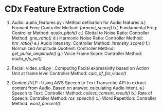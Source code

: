 # CDx Feature Extraction Code

1. Audio:
		audio_features.py : Method defination for Audio features
				a.) Formant Freq: 
						Controller Method: *formant_score()*
				b.) Fundamental Freq:
						Controller Method: *audio_pitch()*
				c.) Glottal to Noise Ratio:
						Controller Method: *gne_ratio()*
				d.) Harmonic Noise Ratio:
						Controller Method: *hnr_ratio()*
				e.) Audio Intensity:
						Controller Method: *intensity_score()*
				f.) Normalized Amplitude Quotient:
						Controller Method: *get_pulse_amplitude()*
				g.) Voice Frame Score:
						Controller Method: *audio_vfs_val()*

2. Facial:
		video_util.py : Computing Facial expressivity based on Action Unit at frame level
						Controller Method: *calc_of_for_video()*
      
3. Content/NLP : Using AWS Speech to Text Transcribe API to extract content from Audio. Based on answer, calculating Audio Intent.
				a.) Speech to Text: 
				 		Controller Method: *collect_content_result()*
		 		b.) Rate of Speech:
		 		 		Controller Method: *ros_speech()*
 		 		c.) Word Repetition:
 		 		 		Controller Method: *word_percent()*